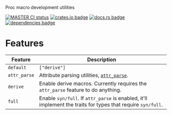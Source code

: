 <!-- cargo-rdme start -->

Proc macro development utilities

[![MASTER CI status](https://github.com/Alorel/macroific-rs/actions/workflows/ci.yml/badge.svg)](https://github.com/Alorel/macroific-rs/actions/workflows/ci.yml?query=branch%3Amaster)
[![crates.io badge](https://img.shields.io/crates/v/macroific)](https://crates.io/crates/macroific)
[![docs.rs badge](https://img.shields.io/docsrs/macroific?label=docs.rs)](https://docs.rs/macroific)
[![dependencies badge](https://img.shields.io/librariesio/release/cargo/macroific)](https://libraries.io/cargo/macroific)

# Features

| Feature | Description |
| ------- | ----------- |
| `default` | `["derive"]` |
| `attr_parse` | Attribute parsing utilities, [`attr_parse`](https://docs.rs/macroific/latest/macroific/attr_parse/). |
| `derive` | Enable derive macros. Currently requires the `attr_parse` feature to do anything. |
| `full` | Enable `syn/full`. If `attr_parse` is enabled, it'll implement the traits for types that require `syn/full`. |

<!-- cargo-rdme end -->
